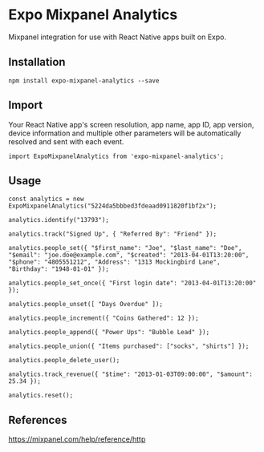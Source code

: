 Expo Mixpanel Analytics
=========

Mixpanel integration for use with React Native apps built on Expo.

## Installation

```
npm install expo-mixpanel-analytics --save
```

## Import

Your React Native app's screen resolution, app name, app ID, app version, device information and multiple other parameters will be automatically resolved and sent with each event.
```
import ExpoMixpanelAnalytics from 'expo-mixpanel-analytics';
```

## Usage
```
const analytics = new ExpoMixpanelAnalytics("5224da5bbbed3fdeaad0911820f1bf2x");

analytics.identify("13793");

analytics.track("Signed Up", { "Referred By": "Friend" });

analytics.people_set({ "$first_name": "Joe", "$last_name": "Doe", "$email": "joe.doe@example.com", "$created": "2013-04-01T13:20:00", "$phone": "4805551212", "Address": "1313 Mockingbird Lane", "Birthday": "1948-01-01" });

analytics.people_set_once({ "First login date": "2013-04-01T13:20:00" });

analytics.people_unset([ "Days Overdue" ]);

analytics.people_increment({ "Coins Gathered": 12 });

analytics.people_append({ "Power Ups": "Bubble Lead" });

analytics.people_union({ "Items purchased": ["socks", "shirts"] });

analytics.people_delete_user();

analytics.track_revenue({ "$time": "2013-01-03T09:00:00", "$amount": 25.34 });

analytics.reset();

```

## References
https://mixpanel.com/help/reference/http